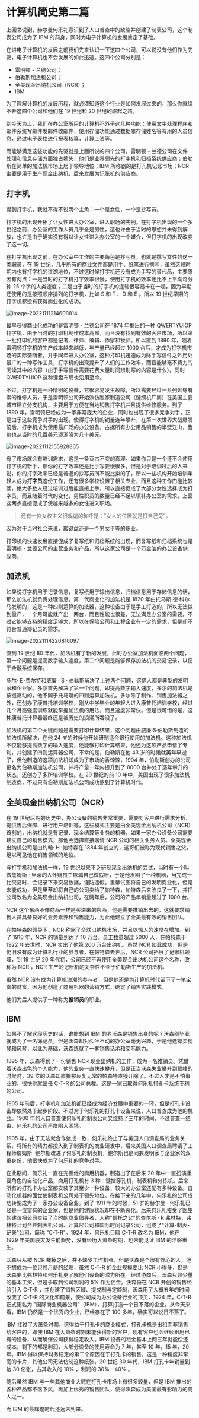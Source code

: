 # 计算机简史第二篇

上回书说到，赫尔曼何乐礼意识到了人口普查中的缺陷并创建了制表公司，这个制表公司成为了 IBM 的前身，同时为电子计算机的发展奠定了基础。

在讲电子计算机的发展之前我们先来认识一下这四个公司，可以说没有他们作为先驱，电子计算机也不会发展的如此迅速。这四个公司分别是：

* 雷明顿 - 兰德公司；
* 伯勒斯加法机公司；
* 全美现金出纳机公司（NCR）；
* IBM

为了理解计算机的发展历程，就必须知道这个行业是如何发展过来的，那么你就绕不开这四个公司和他们在 19 世纪和 20 世纪的崛起之路。

到今天为止，我们在办公室所用的计算机不外乎这几种功能：使用文字处理程序和邮件系统写邮件发邮件收邮件，使用存储功能通过数据库存储姓名等有用的人员信息，通过电子表格进行报表核算，计算工资等。

而能够满足这些功能的先驱就是上面所说的四个公司。雷明顿 - 兰德公司在文件处理和信息存储方面独占鳌头，他们是业界领先的打字机和归档系统供应商；伯勒斯在简单的加法机市场上居于领导地位；IBM 所称霸的是打孔机记账市场；NCR 主要是用于生产现金出纳机，后来发展为记账机的供应商。

## 打字机

提到打字机，我就不得不说两个主角：一个是女性，一个是抄写员。

打字机的出现开拓了让女性进入办公室，进入职场的先例。在打字机出现的一个多世纪之前，办公室的工作人员几乎全是男性，这也许由于当时的思想并未得到解放，也许是由于确实没有得以让女性进入办公室的一个媒介，但打字机的出现改变了这一切。

在打字机出现之前，在办公室中工作的主要角色是抄写员，也就是撰写文件的这一类职员，在 19 世纪，几乎所有的商业文件都是用手、纸笔进行撰写，虽然这段时期内也有打字机的江湖地位，不过这时候打字机还没有成为手写的替代品，主要原因有两点：一是当时的打字机打字效率很慢，使用打字机的效率还比不上平均每分钟 25 个字的人类速度；二是由于当时的打字机的连轴很容易卡在一起，因为早期还使用的是按照顺序排列的打字机，比如 S 和 T 、D 和 E 。所以 19 世纪早期的打字机都没有获得商业化的成功。

![image-20221111214608814](https://tva1.sinaimg.cn/large/008vxvgGgy1h81ivx73vuj30fh0b3758.jpg)

最早获得商业化成功的是雷明顿 - 兰德公司在 1874 年推出的一种 QWERTYUIOP 打字机，由于当时的打印机制作成本高昂，而且没有找到有效的客户市场，所以第一批打印机的客户都是记者、律师、编辑、作家和牧师。所以直到 1880 年，随着雷明顿打字机的生产成本越来越低，年产量已经超过 1000 台后，才成为打字机市场的实际垄断者，并于同年进入办公室，这种打印机迅速成为除手写信件之外用处最广的一种写作工具，打字机的出现提升了人们的工作效率，而且能够毫不费力的阅读其中的内容（由于手写信件需要花费大量时间辨别写的内容是什么）。同时 QWERTYUIOP 这种键盘布局也沿用至今。

不过，打字机是一种精密的设备，它很容易发生故障，所以需要经过一系列训练有素的维修人员，于是雷明顿公司开始效仿胜家制造公司（缝纫机厂商）在美国主要城市建立分支机构，主要用于方便在当地销售打字机并且提供维修服务。到了 1890 年，雷明顿已经成为一家非常庞大的企业，同时也出现了很多竞争对手，正是由于这些竞争对手的出现，使得打字机的销量连年攀升，在第一次世界大战爆发前后，打字机成为使用最广泛的办公设备，占据所有办公用品销售的半壁江山，售价也从当时的几百美元逐渐降为几十美元。

![image-20221112155928865](https://tva1.sinaimg.cn/large/008vxvgGgy1h82ehg2fpxj30kx0duwfl.jpg)

有了市场就会有培训需求，这是一条亘古不变的真理。如果你只是一个还不会使用打字机的新手，那你的打字效率还是比手写要慢很多，但是对于培训过后的人来说，你的打字效率已经是普通的抄写员所不能比拟的了，所以一些机构开始培训年轻人成为**打字员**这份工作，还有很多学校设置了相关专业，而且这种工作门槛比较低，绝大多数人经过培训过后能直接上手，所以直接促成了大部分女性选择成为打字员，而且随着时代的变化，男性职员的数量已经不足以填补办公室的需求，上面这两点直接促成了使越来越多的女性进入职场。

>还有一位女权主义很戏谑的称呼是："女人的位置就是打自己旁"。

因为对于当时社会来说，敲键盘还是一个男女平等的职业。

打印机的快速发展直接促成了复写纸和归档系统的出现，而复写纸和归档系统也是雷明顿 - 兰德公司的主营业务和产品，所以这家公司是一个万金油的办公设备供应商。

## 加法机

如果说打字机用于记录信息，复写纸用于输出信息，归档信息用于存储信息的话，那么加法机就负责处理信息。第一代商业化的加法机是 1820 年由托马斯·德·科尔马发明的，这是一种四则运算的加法器，这种设备由于是手工打造的，所以无法做到量产，一个月可能就产出一两台，而且性能也很差，无法满足办公室的需要。不过它能够支持的精度足够大，所以在保险公司和工程企业有一定的需求，但是却不符合普通簿记员的需求。

![image-20221114220810097](https://tva1.sinaimg.cn/large/008vxvgGgy1h850draablj30kp0ectad.jpg)

直到 19 世纪 80 年代，加法机有了新的发展，此时办公室加法机面临两个问题，第一个问题是提高数字输入速度，第二个问题是能够保存加法机的交易记录，以便于金融系统保存。

多尔· E ·费尔特和威廉 · S · 伯勒斯解决了上述两个问题，这俩人都是典型的发明家和企业家。多尔首先解决了第一个问题，即提高数字输入速度，多尔的加法机是按键驱动的，他不同于托马斯的四则运算加法机。多尔除了制作、销售加法器之外，还创办了康普托培训学校，刚从中学毕业的年轻人进入康普托培训学校，经过几个月高强度训练就能掌握加法机的用法，而且速度非常快。但是很可惜的是，这种康普托计算器最终还是被历史的浪潮所吞没了。

加法机的第二个关键问题是需要打印计算结果，这个问题由威廉·S·伯勒斯制造的加法机所解决，在他 24 岁的时候他开始研制适合银行使用的加法机。这种加法机不仅能够提高数字的输入速度，还能够打印计算结果，他还为这项产品申请了专利，并创建了四则运算器公司，不幸的是，伯勒斯在他 43 岁的时候就英年早逝了，但他制造的这项加法机却成为了市场的香饽饽，1904 年，伯勒斯创办的公司更名为伯勒斯加法机公司，并将产量一年内提升到了 8000 台并处于逐年攀升的状态，还创办了多所培训学校。在 20 世纪的前 10 年中，美国出现了很多加法机制造商，不过只有伯勒斯加法机公司成功熬到了计算机时代。

## 全美现金出纳机公司（NCR）

在 19 世纪后期的历史中，办公设备的销售非常重要，需要对客户进行需求分析、提供售后保障、进行用户培训等，这些模式主要是由全美现金出纳机公司（NCR）首创的，出纳机就是有记录、现金结算等业务的机器，如果一家办公设备公司需要建立自己的销售模式，那他会选择直接聘请 NCR 公司的相关业务人员。全美现金出纳机公司是由约翰· H ·帕特森在 1884 年创立的，这哥们被称为现代销售之父，足以可见他在销售领域的地位。

与打字机和加法机一样，19 世纪以来不乏研制现金出纳机的尝试，当时有一个叫做詹姆斯 · 里蒂的人怀疑员工欺骗自己做假账，于是他发明了一种机器，当完成一比交易时，会记录下来交易数据，谨防造假。里蒂试图将自己的发明商业化，但是未能成功，但是里蒂却将自己的公司卖给了帕特森，帕特森后来改良了一下，并把公司改名为全美现金出纳机公司，在两年后，公司的产品年销量超过了 1000 台。

NCR 这个东西不像商品一样是买进来的东西，他是需要推销出去的，这就要求销售人员具备良好的业务素养和销售能力，为此他建立了全美最有效的销售团队。

在帕特森的领导下，NCR 称霸了全球出纳机市场，并且以惊人的速度在增加。到了 1910 年，NCR 的销量到达了 10 万台，员工数量超过 5000 人，在帕特森于 1922 年去世时，NCR 卖出了他第 200 万台出纳机。虽然 NCR 如此成功，但是仍旧没有成为计算机行业的参与者，在帕特森去世后，NCR 公司拓展了记账机领域，到 19 世纪 20 年代初，公司已经不再使用全美现金出纳机公司这个名称，改称为 NCR ，NCR 生产的记账机的复杂性不亚于伯勒斯生产的加法机。

虽然 NCR 没有成为计算机浪潮的参与者，但是他还是为计算机时代留下了一笔宝贵的财富，因为他创造了商用机器的营销方式，确定了销售实践模式。

他们为后人提供了一种称为**推销员**的职业。

## IBM

如果不了解这段历史的话，谁能想到 IBM 的老沃森是销售出身的呢？沃森刚毕业就成为了一名簿记员，但是沃森却对久坐不动的办公室毫无兴趣，于是他选择卖钢琴和风琴，以此为基础，沃森练就了一套销售话术和交际能力。

1895 年，沃森得到了一份销售 NCR 现金出纳机的工作，成为一名推销员。凭借着沃森出色的个人能力，他的业务一直快速攀升，但是正当沃森失业攀升到顶峰的时候时，39 岁的沃森却直接被反复无常的帕森特直接开除了。不过人才是不怕事业的，很快他就出任 C-T-R 的公司总裁。这是一家已取得何乐礼打孔卡系统专利的公司。

1905 年前后，打字机和加法机都已经成为经济发展中重要的一环，但是打孔卡设备却依然处于起步阶段。不过对于何乐礼的打孔卡设备来说，人口普查成为他的机会。1900 年的人口普查使何乐礼的制表公司又维持了三年的时间，不过普查一结束，何乐礼的公司再度陷入困境。

1905 年，由于无法就合作达成一致，何乐礼终止了与美国人口调查局的业务关系，将所有的精力都投入到了制表机的商业研发中，后来美国人口调查局聘请了工程师詹姆斯· 鲍尔斯改进了何乐礼的制表机，鲍尔斯也是同兼发明家与企业家的双重身份，他很快成为了何乐礼的竞争对手。

在此期间，何乐礼一直在完善他的商用机器，制造出了在后来 20 年中一直扮演重要角色的自动化产品，商用打孔机有 3 种：键控穿孔机，制表机和分拣机。后来所有的打孔卡办公室都安装了其至少一种设备，较大的办公室还配有多种设备。自动化机器的面世使制表机公司处于领先地位。在接下来的几年中，何乐礼的公司成功转型成为了一家办公设备企业。到了 1911 年的时候，51 岁的赫尔曼 · 何乐礼已经是一位富有的企业家，但是他的健康状况却在不断恶化。后来何乐礼接受了医生的建议把公司卖给了当时的商业倡导者，人称"信托之父"的查尔斯 · R 弗林特，弗林特计划合并制表机公司、计算尺公司和国际时间记录公司，组成了"计算-制表-记录"公司，简称 "C-T-R"。1924 年，何乐礼目睹 C-T-R 改名为 IBM，他在 1929 年美国股灾发生前趋势，没有经历大萧条时期，也未能见证 IBM 的涅磬重生。

沃森只从被 NCR 裁掉之后，并不缺少工作机会，但是沃森是个很有野心的人，他不想成为一位只领月薪的经理，虽然 C-T-R 的企业规模要比 NCR 小得多，但是沃森要比弗林特和何乐礼更了解他们设备的潜力所在。经过协商后，沃森只领少量的基本工资，但是争取到公司利润的 5% 作为佣金。沃森将在 NCR 开创的销售经验引入 C-T-R ，并创建了销售区域、提成制与定额制，沃森用了大概五年的时间改变了 C-T-R 的文化和前景，使公司成为办公设备行业的顶尖，1924 年，C-T-R 正式更名为 "国际商业机器公司"（IBM），打算打造一个日不落的企业，从今天来看，IBM 仍然是一个优秀的企业，已经存在了 100 多年，确实可以说日不落了。

IBM 扛过了大萧条时期，这得益于打孔卡的商业模式，打孔卡机是出租而非销售给客户的，即使 IBM 在大萧条时期未能获得新的客户，现有客户也会继续租用已有的设备，从而确保公司获得稳定收入。IBM 设备的租金基本上两三年就能偿还成本，剩下的都是利润，大部分设备的使用寿命为 7 年，甚至 10 年，15 年，20 年。IBM 得以保持财务稳定的第二个原因在于打孔卡的销售，这是一种精度非常高的卡片，其他公司无法仿制这种纸张，20 世纪 30 年代，IBM 打孔卡年销量到达 30 亿张，占其收入的 10% ，利润的 30% - 40% 。

随后虽然 IBM 与一些其他商业大鳄在打孔卡市场上有很多较量，但是 IBM 推出的各种产品都不落下风，再加上优秀的销售团队，使得沃森成为美国最有影响力的商人之一。

而 IBM 的最辉煌时代还远未到来。


